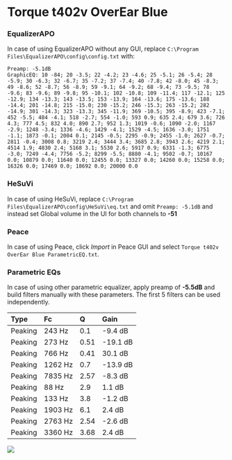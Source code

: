# Torque t402v OverEar Blue

### EqualizerAPO
In case of using EqualizerAPO without any GUI, replace `C:\Program Files\EqualizerAPO\config\config.txt`
with:
```
Preamp: -5.1dB
GraphicEQ: 10 -84; 20 -3.5; 22 -4.2; 23 -4.6; 25 -5.1; 26 -5.4; 28 -5.9; 30 -6.3; 32 -6.7; 35 -7.2; 37 -7.4; 40 -7.8; 42 -8.0; 45 -8.3; 49 -8.6; 52 -8.7; 56 -8.9; 59 -9.1; 64 -9.2; 68 -9.4; 73 -9.5; 78 -9.6; 83 -9.6; 89 -9.8; 95 -10.1; 102 -10.8; 109 -11.4; 117 -12.1; 125 -12.9; 134 -13.3; 143 -13.5; 153 -13.9; 164 -13.6; 175 -13.6; 188 -14.4; 201 -14.8; 215 -15.0; 230 -15.2; 246 -15.3; 263 -15.2; 282 -14.9; 301 -14.3; 323 -13.3; 345 -11.9; 369 -10.5; 395 -8.9; 423 -7.1; 452 -5.5; 484 -4.1; 518 -2.7; 554 -1.0; 593 0.9; 635 2.4; 679 3.6; 726 4.3; 777 4.5; 832 4.0; 890 2.7; 952 1.3; 1019 -0.6; 1090 -2.0; 1167 -2.9; 1248 -3.4; 1336 -4.6; 1429 -4.1; 1529 -4.5; 1636 -3.0; 1751 -1.1; 1873 -0.1; 2004 0.1; 2145 -0.5; 2295 -0.9; 2455 -1.0; 2627 -0.7; 2811 -0.4; 3008 0.8; 3219 2.4; 3444 3.4; 3685 2.8; 3943 2.6; 4219 2.1; 4514 1.9; 4830 2.4; 5168 3.1; 5530 2.6; 5917 0.9; 6331 -1.3; 6775 -3.0; 7249 -4.4; 7756 -5.2; 8299 -5.5; 8880 -4.1; 9502 -0.7; 10167 0.0; 10879 0.0; 11640 0.0; 12455 0.0; 13327 0.0; 14260 0.0; 15258 0.0; 16326 0.0; 17469 0.0; 18692 0.0; 20000 0.0
```

### HeSuVi
In case of using HeSuVi, replace `C:\Program Files\EqualizerAPO\config\HeSuVi\eq.txt` and omit `Preamp:
-5.1dB` and instead set Global volume in the UI for both channels to **-51**

### Peace
In case of using Peace, click *Import* in Peace GUI and select `Torque t402v OverEar Blue ParametricEQ.txt`.

### Parametric EQs
In case of using other parametric equalizer, apply preamp of **-5.5dB** and build filters manually with
these parameters. The first 5 filters can be used independently.

| Type    | Fc      |    Q | Gain     |
|:--------|:--------|:-----|:---------|
| Peaking | 243 Hz  | 0.1  | -9.4 dB  |
| Peaking | 273 Hz  | 0.51 | -19.1 dB |
| Peaking | 766 Hz  | 0.41 | 30.1 dB  |
| Peaking | 1262 Hz | 0.7  | -13.9 dB |
| Peaking | 7835 Hz | 2.57 | -8.3 dB  |
| Peaking | 88 Hz   | 2.9  | 1.1 dB   |
| Peaking | 133 Hz  | 3.8  | -1.2 dB  |
| Peaking | 1903 Hz | 6.1  | 2.4 dB   |
| Peaking | 2763 Hz | 2.54 | -2.6 dB  |
| Peaking | 3360 Hz | 3.68 | 2.4 dB   |

![](https://raw.githubusercontent.com/jaakkopasanen/AutoEq/master/results/innerfidelity/sbaf-serious/Torque%20t402v%20OverEar%20Blue/Torque%20t402v%20OverEar%20Blue.png)